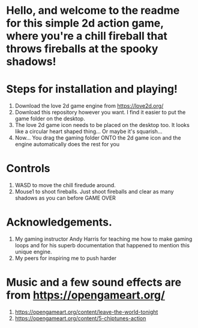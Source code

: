 # Hello, and welcome to the readme for this simple 2d action game, where you're a chill fireball that throws fireballs at the spooky shadows!

# Steps for installation and playing!
1) Download the love 2d game engine from https://love2d.org/
2) Download this repository however you want. I find it easier to put the game folder on the desktop.
3) The love 2d game icon needs to be placed on the desktop too. It looks like a circular heart shaped thing... Or maybe it's squarish...
4) Now... You drag the gaming folder ONTO the 2d game icon and the engine automatically does the rest for you

# Controls
1) WASD to move the chill firedude around.
2) Mouse1 to shoot fireballs. Just shoot fireballs and clear as many shadows as you can before GAME OVER

# Acknowledgements.
1) My gaming instructor Andy Harris for teaching me how to make gaming loops and for his superb documentation that happened to mention this unique engine.
2) My peers for inspiring me to push harder

# Music and a few sound effects are from https://opengameart.org/
1) https://opengameart.org/content/leave-the-world-tonight
2) https://opengameart.org/content/5-chiptunes-action


